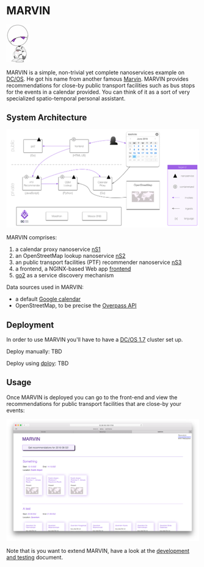 # MARVIN

![MARVIN logo](img/marvin.jpg)

MARVIN is a simple, non-trivial yet complete nanoservices example on [DC/OS](https://dcos.io/). He got his name from another famous [Marvin](http://hitchhikers.wikia.com/wiki/Marvin). MARVIN provides recommendations for close-by public transport 
facilities such as bus stops for the events in a calendar provided. You can think of it as a sort of very specialized 
spatio-temporal personal assistant. 

## System Architecture

![MARVIN system architecture](img/sysarch.png)

MARVIN comprises:

1. a calendar proxy nanoservice [nS1](nS1/)
1. an OpenStreetMap lookup nanoservice [nS2](nS2/)
1. an public transport facilities (PTF) recommender nanoservice [nS3](nS3/)
1. a frontend, a NGINX-based Web app [frontend](frontend/)
1. [go2](https://github.com/mhausenblas/go2) as a service discovery mechanism

Data sources used in MARVIN:

- a default [Google calendar](https://calendar.google.com/calendar/ical/r5sj91351jcgb0gul5h0tvou7o%40group.calendar.google.com/public/basic.ics)
- OpenStreetMap, to be precise the [Overpass API](http://wiki.openstreetmap.org/wiki/Overpass_API/)

## Deployment

In order to use MARVIN you'll have to have a [DC/OS 1.7](https://dcos.io/releases/1.7.0/) cluster set up.

Deploy manually: TBD

Deploy using [dploy](http://dploy.sh): TBD

## Usage

Once MARVIN is deployed you can go to the front-end and view the recommendations for public transport facilities that are close-by your events:

![MARVIN system architecture](img/frontend.png)

Note that is you want to extend MARVIN, have a look at the [development and testing](dev.md) document.